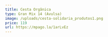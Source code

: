 ```yaml
---
title: Cesta Orgânica
type: Gran Mix 14 (Avulsa)
image: /uploads/cesta-solidaria_produtos1.png
price: 119
url: https://mpago.la/1arLvEz
---
```


